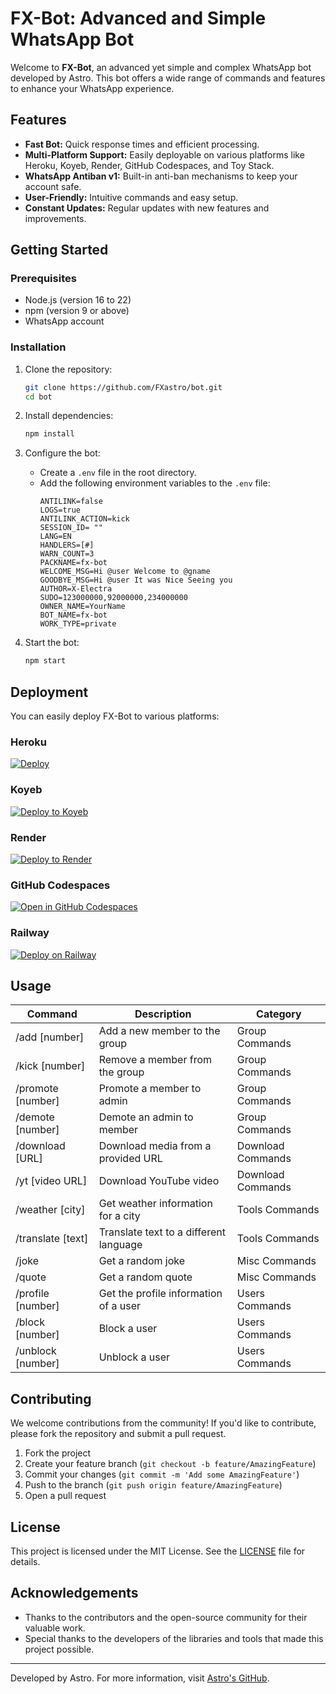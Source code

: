# FX-Bot: Advanced and Simple WhatsApp Bot

Welcome to **FX-Bot**, an advanced yet simple and complex WhatsApp bot developed by Astro. This bot offers a wide range of commands and features to enhance your WhatsApp experience.

## Features

- **Fast Bot:** Quick response times and efficient processing.
- **Multi-Platform Support:** Easily deployable on various platforms like Heroku, Koyeb, Render, GitHub Codespaces, and Toy Stack.
- **WhatsApp Antiban v1:** Built-in anti-ban mechanisms to keep your account safe.
- **User-Friendly:** Intuitive commands and easy setup.
- **Constant Updates:** Regular updates with new features and improvements.

## Getting Started

### Prerequisites

- Node.js (version 16 to 22)
- npm (version 9 or above)
- WhatsApp account

### Installation

1. Clone the repository:

   ```sh
   git clone https://github.com/FXastro/bot.git
   cd bot
   ```

2. Install dependencies:

   ```sh
   npm install
   ```

3. Configure the bot:

   - Create a `.env` file in the root directory.
   - Add the following environment variables to the `.env` file:
     ```env
     ANTILINK=false
     LOGS=true
     ANTILINK_ACTION=kick
     SESSION_ID= ""
     LANG=EN
     HANDLERS=[#]
     WARN_COUNT=3
     PACKNAME=fx-bot
     WELCOME_MSG=Hi @user Welcome to @gname
     GOODBYE_MSG=Hi @user It was Nice Seeing you
     AUTHOR=X-Electra
     SUDO=123000000,92000000,234000000
     OWNER_NAME=YourName
     BOT_NAME=fx-bot
     WORK_TYPE=private
     ```

4. Start the bot:
   ```sh
   npm start
   ```

## Deployment

You can easily deploy FX-Bot to various platforms:

### Heroku

[![Deploy](https://www.herokucdn.com/deploy/button.svg)](https://heroku.com/deploy)

### Koyeb

[![Deploy to Koyeb](https://www.koyeb.com/static/images/deploy/button.svg)](https://app.koyeb.com/deploy)

### Render

[![Deploy to Render](https://render.com/images/deploy-to-render-button.svg)](https://render.com/deploy)

### GitHub Codespaces

[![Open in GitHub Codespaces](https://github.com/codespaces/badge.svg)](https://github.com/codespaces/new)

### Railway

[![Deploy on Railway](https://railway.app/button.svg)](https://railway.app/new)


## Usage

| Command           | Description                            | Category          |
| ----------------- | -------------------------------------- | ----------------- |
| /add [number]     | Add a new member to the group          | Group Commands    |
| /kick [number]    | Remove a member from the group         | Group Commands    |
| /promote [number] | Promote a member to admin              | Group Commands    |
| /demote [number]  | Demote an admin to member              | Group Commands    |
| /download [URL]   | Download media from a provided URL     | Download Commands |
| /yt [video URL]   | Download YouTube video                 | Download Commands |
| /weather [city]   | Get weather information for a city     | Tools Commands    |
| /translate [text] | Translate text to a different language | Tools Commands    |
| /joke             | Get a random joke                      | Misc Commands     |
| /quote            | Get a random quote                     | Misc Commands     |
| /profile [number] | Get the profile information of a user  | Users Commands    |
| /block [number]   | Block a user                           | Users Commands    |
| /unblock [number] | Unblock a user                         | Users Commands    |

## Contributing

We welcome contributions from the community! If you'd like to contribute, please fork the repository and submit a pull request.

1. Fork the project
2. Create your feature branch (`git checkout -b feature/AmazingFeature`)
3. Commit your changes (`git commit -m 'Add some AmazingFeature'`)
4. Push to the branch (`git push origin feature/AmazingFeature`)
5. Open a pull request

## License

This project is licensed under the MIT License. See the [LICENSE](LICENSE) file for details.

## Acknowledgements

- Thanks to the contributors and the open-source community for their valuable work.
- Special thanks to the developers of the libraries and tools that made this project possible.

---

Developed by Astro. For more information, visit [Astro's GitHub](https://github.com/FXastro).
